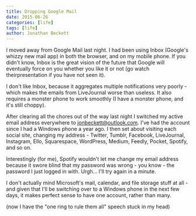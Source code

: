 ```yaml
---
title: Dropping Google Mail
date: 2015-06-26
categories: [life]
tags: [life]
author: Jonathan Beckett
---
```


I moved away from Google Mail last night. I had been using Inbox (Google's whizzy new mail app) in both the browser, and on my mobile phone. If you didn't know, Inbox is the great vision of the future that Google will eventually force on you whether you like it or not (go watch theirpresentation if you have not seen it).

I don't like Inbox, because it aggregates multiple notifications very poorly - which makes the emails from LiveJournal worse than useless. It also requires a monster phone to work smoothly (I have a monster phone, and it's still choppy).

After clearing all the chores out of the way last night I switched my active email address everywhere to jonbeckett@outlook.com. I've had the account since I had a Windows phone a year ago. I then set about visiting each social site, changing my address - Twitter, Tumblr, Facebook, LiveJournal, Instagram, Ello, Squarespace, WordPress, Medium, Feedly, Pocket, Spotify, and so on.

Interestingly (for me), Spotify wouldn't let me change my email address because it swore blind that my password was wrong - you know - the password I just logged in with. Urgh... I'll try again in a minute.

I don't actually mind Microsoft's mail, calendar, and file storage stuff at all - and given that I'll be switching over to a Windows phone in the next few days, it makes perfect sense to have one account, rather than many.

(now I have the "one ring to rule them all" speech stuck in my head)